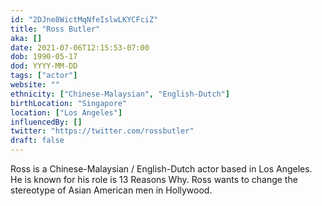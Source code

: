 ```yaml
---
id: "2DJne8WictMqNfeIslwLKYCFciZ"
title: "Ross Butler"
aka: []
date: 2021-07-06T12:15:53-07:00
dob: 1990-05-17
dod: YYYY-MM-DD
tags: ["actor"]
website: ""
ethnicity: ["Chinese-Malaysian", "English-Dutch"]
birthLocation: "Singapore"
location: ["Los Angeles"]
influencedBy: []
twitter: "https://twitter.com/rossbutler"
draft: false
---
```


Ross is a Chinese-Malaysian / English-Dutch actor based in Los Angeles. He is
known for his role is 13 Reasons Why. Ross wants to change the stereotype of
Asian American men in Hollywood.
